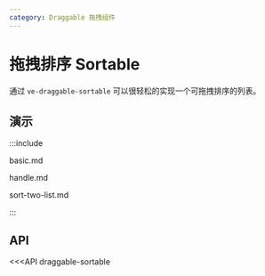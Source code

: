 ```yaml
---
category: Draggable 拖拽组件
---
```


# 拖拽排序 Sortable

通过 `ve-draggable-sortable` 可以很轻松的实现一个可拖拽排序的列表。

## 演示

:::include

basic.md

handle.md

sort-two-list.md

:::

## API

<<<API draggable-sortable